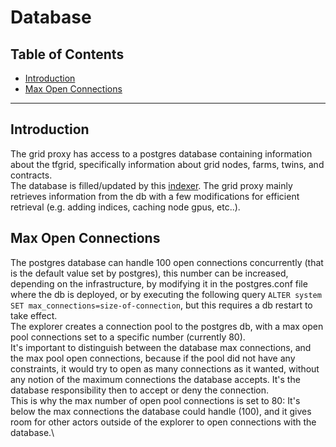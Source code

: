 <h1>Database</h1>

<h2>Table of Contents</h2>

- [Introduction](#introduction)
- [Max Open Connections](#max-open-connections)

***

## Introduction

The grid proxy has access to a postgres database containing information about the tfgrid, specifically information about grid nodes, farms, twins, and contracts.\
The database is filled/updated by this [indexer](https://github.com/threefoldtech/tfchain_graphql).
The grid proxy mainly retrieves information from the db with a few modifications for efficient retrieval (e.g. adding indices, caching node gpus, etc..).

## Max Open Connections

The postgres database can handle 100 open connections concurrently (that is the default value set by postgres), this number can be increased, depending on the infrastructure, by modifying it in the postgres.conf file where the db is deployed, or by executing the following query `ALTER system SET max_connections=size-of-connection`, but this requires a db restart to take effect.\
The explorer creates a connection pool to the postgres db, with a max open pool connections set to a specific number (currently 80).\
It's important to distinguish between the database max connections, and the max pool open connections, because if the pool did not have any constraints, it would try to open as many connections as it wanted, without any notion of the maximum connections the database accepts. It's the database responsibility then to accept or deny the connection.\
This is why the max number of open pool connections is set to 80: It's below the max connections the database could handle (100), and it gives room for other actors outside of the explorer to open connections with the database.\
